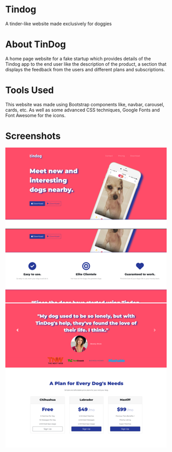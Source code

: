 # Tindog
A tinder-like website made exclusively for doggies

# About TinDog
A home page website for a fake startup which provides details of the Tindog app to the end user like the description of the product, a section that displays the feedback from the users and different plans and subscriptions.

# Tools Used
This website was made using Bootstrap components like, navbar, carousel, cards, etc. As well as some advanced CSS techniques, Google Fonts and Font Awesome for the icons.

# Screenshots
![Alt text](/screenshots/Title.png?raw=true)
![Alt text](/screenshots/Features.png?raw=true)
![Alt text](/screenshots/Testimonials.png?raw=true)
![Alt text](/screenshots/Pricing.png?raw=true)
